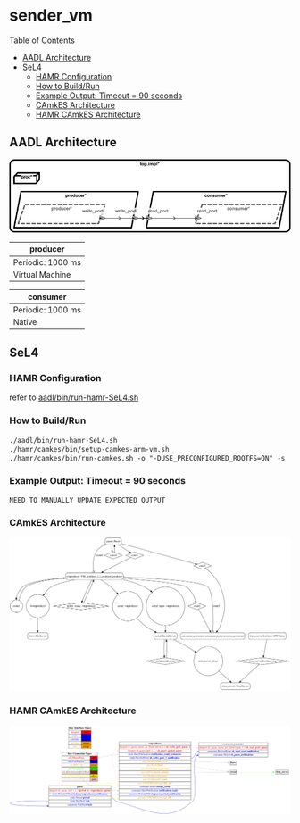 # sender_vm

 Table of Contents
  * [AADL Architecture](#aadl-architecture)
  * [SeL4](#sel4)
    * [HAMR Configuration](#hamr-configuration)
    * [How to Build/Run](#how-to-buildrun)
    * [Example Output: Timeout = 90 seconds](#example-output-timeout--90-seconds)
    * [CAmkES Architecture](#camkes-architecture)
    * [HAMR CAmkES Architecture](#hamr-camkes-architecture)

## AADL Architecture
![AADL Arch](aadl/diagrams/aadl-arch.png)

|producer|
|--|
|Periodic: 1000 ms|
|Virtual Machine|



|consumer|
|--|
|Periodic: 1000 ms|
|Native|



## SeL4
### HAMR Configuration
refer to [aadl/bin/run-hamr-SeL4.sh](aadl/bin/run-hamr-SeL4.sh)

### How to Build/Run
```
./aadl/bin/run-hamr-SeL4.sh
./hamr/camkes/bin/setup-camkes-arm-vm.sh
./hamr/camkes/bin/run-camkes.sh -o "-DUSE_PRECONFIGURED_ROOTFS=ON" -s
```

### Example Output: Timeout = 90 seconds
```
NEED TO MANUALLY UPDATE EXPECTED OUTPUT
```

### CAmkES Architecture
![CAmkES Architecture](aadl/diagrams/CAmkES-arch-SeL4.svg)

### HAMR CAmkES Architecture
![HAMR CAmkES Architecture](aadl/diagrams/CAmkES-HAMR-arch-SeL4.svg)